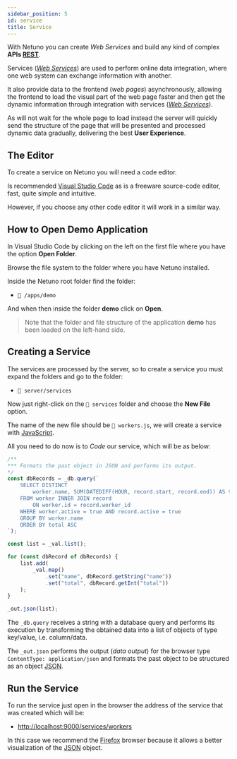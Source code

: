 ```yaml
---
sidebar_position: 5
id: service
title: Service
---
```


With Netuno you can create _Web Services_ and build any kind of complex **APIs <a href="https://www.codecademy.com/articles/what-is-rest" target="_blank">REST</a>**.

Services (_<a href="https://whatis.techtarget.com/definition/Web-server" target="_blank">Web Services</a>_) are used to perform online data integration, where one web system can exchange information with another.

It also provide data to the frontend (_web pages_) asynchronously, allowing the frontend to load the visual part of the web page faster and then get the dynamic information through integration with services (_<a href="https://economictimes.indiatimes.com/definition/web-server" target="_blank">Web Services</a>_).

As will not wait for the whole page to load instead the server will quickly send the structure of the page that will be presented and processed dynamic data gradually, delivering the best **User Experience**.

## The Editor

To create a service on Netuno you will need a code editor.

Is recommended <a href="https://code.visualstudio.com/download" target="_blank">Visual Studio Code</a> as is a freeware source-code editor, fast, quite simple and intuitive.

However, if you choose any other code editor it will work in a similar way.

## How to Open Demo Application

In Visual Studio Code by clicking on the left on the first file where you have the option **Open Folder**.

Browse the file system to the folder where you have Netuno installed.

Inside the Netuno root folder find the folder:

* `📂 /apps/demo`

And when then inside the folder **demo** click on **Open**.

>Note that the folder and file structure of the application **demo** has been loaded on the left-hand side.

## Creating a Service

The services are processed by the server, so to create a service you must expand the folders and go to the folder:

* `📂 server/services`

Now just right-click on the `📂 services` folder and choose the **New File** option.

The name of the new file should be `📂 workers.js`, we will create a service with <a href="https://developer.mozilla.org/en-US/docs/Web/JavaScript" target="_blank">JavaScript</a>.

All you need to do now is to _Code_ our service, which will be as below:

```js title="/apps/demo/server/services/workers.js"
/**
*** Formats the past object in JSON and performs its output.
*/
const dbRecords = _db.query(`
    SELECT DISTINCT
        worker.name, SUM(DATEDIFF(HOUR, record.start, record.end)) AS total
    FROM worker INNER JOIN record
        ON worker.id = record.worker_id
    WHERE worker.active = true AND record.active = true
    GROUP BY worker.name
    ORDER BY total ASC
`);

const list = _val.list();

for (const dbRecord of dbRecords) {
    list.add(
        _val.map()
            .set("name", dbRecord.getString("name"))
            .set("total", dbRecord.getInt("total"))
    );
}

_out.json(list);
```

The `_db.query` receives a string with a database query and performs its execution by transforming the obtained data into a list of objects of type key/value, i.e. column/data.

The `_out.json` performs the output (_data output_) for the browser type `ContentType: application/json` and formats the past object to be structured as an object <a href="https://en.wikipedia.org/wiki/JSON" target="_blank">JSON</a>.

## Run the Service

To run the service just open in the browser the address of the service that was created which will be:

* <a href="http://localhost:9000/services/workers" target="_blank">http://localhost:9000/services/workers</a>

In this case we recommend the <a href="https://www.mozilla.org/" target="_blank">Firefox</a> browser because it allows a better visualization of the <a href="https://pt.wikipedia.org/wiki/JSON" target="_blank">JSON</a> object.
